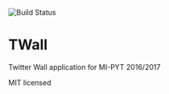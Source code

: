 ![Build Status](https://travis-ci.com/DanielMaly/twall.svg?token=yoWLxXubPxheVtq154yv&branch=master)

# TWall

Twitter Wall application for MI-PYT 2016/2017

MIT licensed
